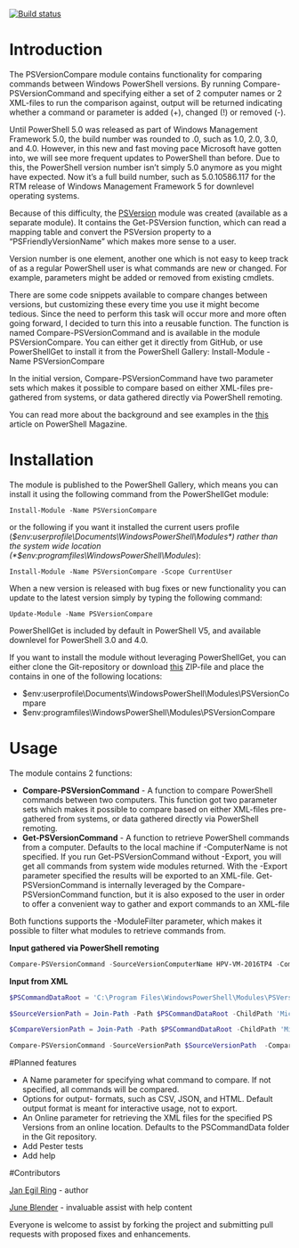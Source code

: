 [![Build status](https://ci.appveyor.com/api/projects/status/jf3wbishvjj9a6i6?svg=true)](https://ci.appveyor.com/project/janegilring/psversioncompare)

# Introduction

The PSVersionCompare module contains functionality for comparing commands between Windows PowerShell versions. By running Compare-PSVersionCommand and specifying either a set of 2 computer names or 2 XML-files to run the comparison against, output will be returned indicating whether a command or parameter is added (+), changed (!) or removed (-).

Until PowerShell 5.0 was released as part of Windows Management Framework 5.0, the build number was rounded to .0, such as 1.0, 2.0, 3.0, and 4.0. However, in this new and fast moving pace Microsoft have gotten into, we will see more frequent updates to PowerShell than before. Due to this, the PowerShell version number isn’t simply 5.0 anymore as you might have expected. Now it’s a full build number, such as 5.0.10586.117 for the RTM release of Windows Management Framework 5 for downlevel operating systems.

Because of this difficulty, the [PSVersion](https://github.com/janegilring/PSVersion) module was created (available as a separate module). It contains the Get-PSVersion function, which can read a mapping table and convert the PSVersion property to a “PSFriendlyVersionName” which makes more sense to a user.

Version number is one element, another one which is not easy to keep track of as a regular PowerShell user is what commands are new or changed. For example, parameters might be added or removed from existing cmdlets.

There are some code snippets available to compare changes between versions, but customizing these every time you use it might become tedious.  Since the need to perform this task will occur more and more often going forward, I decided to turn this into a reusable function. The function is named Compare-PSVersionCommand and is available in the module PSVersionCompare. You can either get it directly from GitHub, or use PowerShellGet to install it from the PowerShell Gallery: Install-Module -Name PSVersionCompare

In the initial version, Compare-PSVersionCommand have two parameter sets which makes it possible to compare based on either XML-files pre-gathered from systems, or data gathered directly via PowerShell remoting.

You can read more about the background and see examples in the [this](http://www.powershellmagazine.com/2016/04/29/comparing-commands-between-powershell-versions/) article on PowerShell Magazine.


# Installation

The module is published to the PowerShell Gallery, which means you can install it using the following command from the PowerShellGet module:

`Install-Module -Name PSVersionCompare`

or the following if you want it installed the current users profile (*$env:userprofile\Documents\WindowsPowerShell\Modules*) rather than the system wide location (*$env:programfiles\WindowsPowerShell\Modules*):

`Install-Module -Name PSVersionCompare -Scope CurrentUser`

When a new version is released with bug fixes or new functionality you can update to the latest version simply by typing the following command:

`Update-Module -Name PSVersionCompare`

PowerShellGet is included by default in PowerShell V5, and available downlevel for PowerShell 3.0 and 4.0.

If you want to install the module without leveraging PowerShellGet, you can either clone the Git-repository or download [this](https://github.com/janegilring/PSVersionCompare/archive/master.zip) ZIP-file and place the contains in one of the following locations:
- $env:userprofile\Documents\WindowsPowerShell\Modules\PSVersionCompare
- $env:programfiles\WindowsPowerShell\Modules\PSVersionCompare


# Usage

The module contains 2 functions:
- **Compare-PSVersionCommand** - A function to compare PowerShell commands between two computers. This function got two parameter sets which makes it possible to compare based on either XML-files pre-gathered from systems, or data gathered directly via PowerShell remoting.
- **Get-PSVersionCommand** - A function to retrieve PowerShell commands from a computer. Defaults to the local machine if -ComputerName is not specified. If you run Get-PSVersionCommand without -Export, you will get all commands from system wide modules returned. With the -Export parameter specified the results will be exported to an XML-file. Get-PSVersionCommand is internally leveraged by the Compare-PSVersionCommand function, but it is also exposed to the user in order to offer a convenient way to gather and export commands to an XML-file

Both functions supports the -ModuleFilter parameter, which makes it possible to filter what modules to retrieve commands from.

**Input gathered via PowerShell remoting**

```powershell
Compare-PSVersionCommand -SourceVersionComputerName HPV-VM-2016TP4 -CompareVersionComputerName HPV-JR-2016TP5 -ModuleFilter Microsoft.*
```

 
**Input from XML**
```powershell
$PSCommandDataRoot = 'C:\Program Files\WindowsPowerShell\Modules\PSVersionCompare\PSCommandData'

$SourceVersionPath = Join-Path -Path $PSCommandDataRoot -ChildPath 'Microsoft Windows Server 2016 Datacenter Technical Preview 4_5.0.10586.0_Desktop.xml'

$CompareVersionPath = Join-Path -Path $PSCommandDataRoot -ChildPath 'Microsoft Windows Server 2016 Datacenter Technical Preview 5_5.1.14284.1000_Desktop.xml'

Compare-PSVersionCommand -SourceVersionPath $SourceVersionPath  -CompareVersionPath $CompareVersionPath -ModuleFilter Microsoft.*
```

#Planned features

- A Name parameter for specifying what command to compare. If not specified, all commands will be compared.
- Options for output- formats, such as CSV, JSON, and HTML. Default output format is meant for interactive usage, not to export.
- An Online parameter for retrieving the XML files for the specified PS Versions from an online location. Defaults to the PSCommandData folder in the Git repository.
- Add Pester tests
- Add help

#Contributors

[Jan Egil Ring](https://twitter.com/JanEgilRing) - author

[June Blender](https://twitter.com/juneb_get_help) - invaluable assist with help content

Everyone is welcome to assist by forking the project and submitting pull requests with proposed fixes and enhancements.